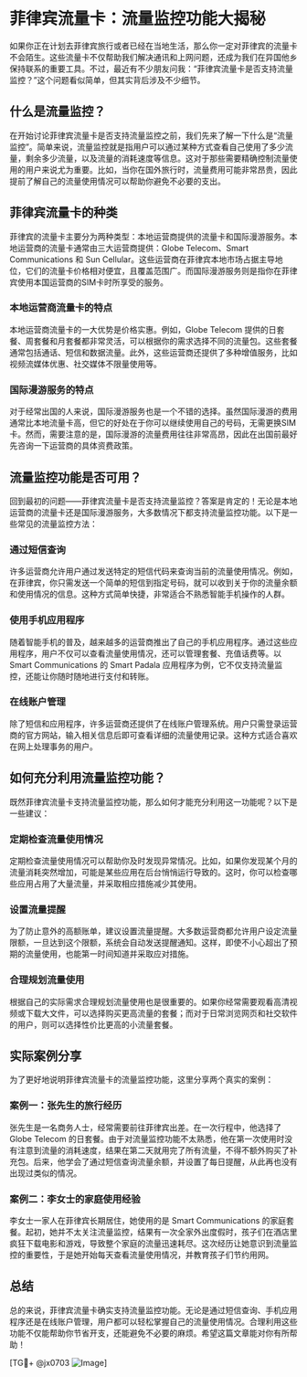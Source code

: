 # 菲律宾流量卡：流量监控功能大揭秘

如果你正在计划去菲律宾旅行或者已经在当地生活，那么你一定对菲律宾的流量卡不会陌生。这些流量卡不仅帮助我们解决通讯和上网问题，还成为我们在异国他乡保持联系的重要工具。不过，最近有不少朋友问我：“菲律宾流量卡是否支持流量监控？”这个问题看似简单，但其实背后涉及不少细节。

## 什么是流量监控？

在开始讨论菲律宾流量卡是否支持流量监控之前，我们先来了解一下什么是“流量监控”。简单来说，流量监控就是指用户可以通过某种方式查看自己使用了多少流量，剩余多少流量，以及流量的消耗速度等信息。这对于那些需要精确控制流量使用的用户来说尤为重要。比如，当你在国外旅行时，流量费用可能非常昂贵，因此提前了解自己的流量使用情况可以帮助你避免不必要的支出。

## 菲律宾流量卡的种类

菲律宾的流量卡主要分为两种类型：本地运营商提供的流量卡和国际漫游服务。本地运营商的流量卡通常由三大运营商提供：Globe Telecom、Smart Communications 和 Sun Cellular。这些运营商在菲律宾本地市场占据主导地位，它们的流量卡价格相对便宜，且覆盖范围广。而国际漫游服务则是指你在菲律宾使用本国运营商的SIM卡时所享受的服务。

### 本地运营商流量卡的特点

本地运营商流量卡的一大优势是价格实惠。例如，Globe Telecom 提供的日套餐、周套餐和月套餐都非常灵活，可以根据你的需求选择不同的流量包。这些套餐通常包括通话、短信和数据流量。此外，这些运营商还提供了多种增值服务，比如视频流媒体优惠、社交媒体不限量使用等。

### 国际漫游服务的特点

对于经常出国的人来说，国际漫游服务也是一个不错的选择。虽然国际漫游的费用通常比本地流量卡高，但它的好处在于你可以继续使用自己的号码，无需更换SIM卡。然而，需要注意的是，国际漫游的流量费用往往非常高昂，因此在出国前最好先咨询一下运营商的具体资费政策。

## 流量监控功能是否可用？

回到最初的问题——菲律宾流量卡是否支持流量监控？答案是肯定的！无论是本地运营商的流量卡还是国际漫游服务，大多数情况下都支持流量监控功能。以下是一些常见的流量监控方法：

### 通过短信查询

许多运营商允许用户通过发送特定的短信代码来查询当前的流量使用情况。例如，在菲律宾，你只需发送一个简单的短信到指定号码，就可以收到关于你的流量余额和使用情况的信息。这种方式简单快捷，非常适合不熟悉智能手机操作的人群。

### 使用手机应用程序

随着智能手机的普及，越来越多的运营商推出了自己的手机应用程序。通过这些应用程序，用户不仅可以查看流量使用情况，还可以管理套餐、充值话费等。以 Smart Communications 的 Smart Padala 应用程序为例，它不仅支持流量监控，还能让你随时随地进行支付和转账。

### 在线账户管理

除了短信和应用程序，许多运营商还提供了在线账户管理系统。用户只需登录运营商的官方网站，输入相关信息后即可查看详细的流量使用记录。这种方式适合喜欢在网上处理事务的用户。

## 如何充分利用流量监控功能？

既然菲律宾流量卡支持流量监控功能，那么如何才能充分利用这一功能呢？以下是一些建议：

### 定期检查流量使用情况

定期检查流量使用情况可以帮助你及时发现异常情况。比如，如果你发现某个月的流量消耗突然增加，可能是某些应用在后台悄悄运行导致的。这时，你可以检查哪些应用占用了大量流量，并采取相应措施减少其使用。

### 设置流量提醒

为了防止意外的高额账单，建议设置流量提醒。大多数运营商都允许用户设定流量限额，一旦达到这个限额，系统会自动发送提醒通知。这样，即使不小心超出了预期的流量使用，也能第一时间知道并采取应对措施。

### 合理规划流量使用

根据自己的实际需求合理规划流量使用也是很重要的。如果你经常需要观看高清视频或下载大文件，可以选择购买更高流量的套餐；而对于日常浏览网页和社交软件的用户，则可以选择性价比更高的小流量套餐。

## 实际案例分享

为了更好地说明菲律宾流量卡的流量监控功能，这里分享两个真实的案例：

### 案例一：张先生的旅行经历

张先生是一名商务人士，经常需要前往菲律宾出差。在一次行程中，他选择了 Globe Telecom 的日套餐。由于对流量监控功能不太熟悉，他在第一次使用时没有注意到流量的消耗速度，结果在第二天就用完了所有流量，不得不额外购买了补充包。后来，他学会了通过短信查询流量余额，并设置了每日提醒，从此再也没有出现过类似的情况。

### 案例二：李女士的家庭使用经验

李女士一家人在菲律宾长期居住，她使用的是 Smart Communications 的家庭套餐。起初，她并不太关注流量监控，结果有一次全家外出度假时，孩子们在酒店里疯狂下载电影和游戏，导致整个家庭的流量迅速耗尽。这次经历让她意识到流量监控的重要性，于是她开始每天查看流量使用情况，并教育孩子们节约用网。

## 总结

总的来说，菲律宾流量卡确实支持流量监控功能。无论是通过短信查询、手机应用程序还是在线账户管理，用户都可以轻松掌握自己的流量使用情况。合理利用这些功能不仅能帮助你节省开支，还能避免不必要的麻烦。希望这篇文章能对你有所帮助！

[TG💪+ @jx0703 ![Image](https://github.com/user-attachments/assets/dbca1d08-cadb-493c-b0ec-ad6f7a83f270)]